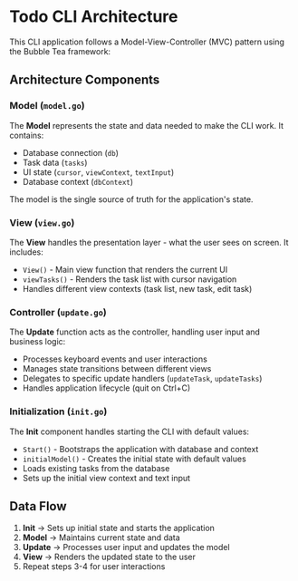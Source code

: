 # Todo CLI Architecture

This CLI application follows a Model-View-Controller (MVC) pattern using the Bubble Tea framework:

## Architecture Components

### Model (`model.go`)
The **Model** represents the state and data needed to make the CLI work. It contains:
- Database connection (`db`)
- Task data (`tasks`)
- UI state (`cursor`, `viewContext`, `textInput`)
- Database context (`dbContext`)

The model is the single source of truth for the application's state.

### View (`view.go`)
The **View** handles the presentation layer - what the user sees on screen. It includes:
- `View()` - Main view function that renders the current UI
- `viewTasks()` - Renders the task list with cursor navigation
- Handles different view contexts (task list, new task, edit task)

### Controller (`update.go`)
The **Update** function acts as the controller, handling user input and business logic:
- Processes keyboard events and user interactions
- Manages state transitions between different views
- Delegates to specific update handlers (`updateTask`, `updateTasks`)
- Handles application lifecycle (quit on Ctrl+C)

### Initialization (`init.go`)
The **Init** component handles starting the CLI with default values:
- `Start()` - Bootstraps the application with database and context
- `initialModel()` - Creates the initial state with default values
- Loads existing tasks from the database
- Sets up the initial view context and text input

## Data Flow

1. **Init** → Sets up initial state and starts the application
2. **Model** → Maintains current state and data
3. **Update** → Processes user input and updates the model
4. **View** → Renders the updated state to the user
5. Repeat steps 3-4 for user interactions
